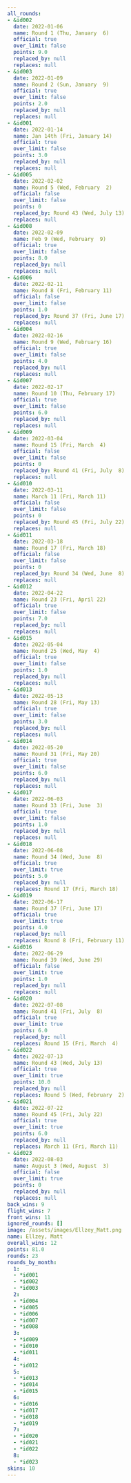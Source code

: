 ```yaml
---
all_rounds:
- &id002
  date: 2022-01-06
  name: Round 1 (Thu, January  6)
  official: true
  over_limit: false
  points: 9.0
  replaced_by: null
  replaces: null
- &id003
  date: 2022-01-09
  name: Round 2 (Sun, January  9)
  official: true
  over_limit: false
  points: 2.0
  replaced_by: null
  replaces: null
- &id001
  date: 2022-01-14
  name: Jan 14th (Fri, January 14)
  official: true
  over_limit: false
  points: 3.0
  replaced_by: null
  replaces: null
- &id005
  date: 2022-02-02
  name: Round 5 (Wed, February  2)
  official: false
  over_limit: false
  points: 0
  replaced_by: Round 43 (Wed, July 13)
  replaces: null
- &id008
  date: 2022-02-09
  name: Feb 9 (Wed, February  9)
  official: true
  over_limit: false
  points: 8.0
  replaced_by: null
  replaces: null
- &id006
  date: 2022-02-11
  name: Round 8 (Fri, February 11)
  official: false
  over_limit: false
  points: 1.0
  replaced_by: Round 37 (Fri, June 17)
  replaces: null
- &id004
  date: 2022-02-16
  name: Round 9 (Wed, February 16)
  official: true
  over_limit: false
  points: 4.0
  replaced_by: null
  replaces: null
- &id007
  date: 2022-02-17
  name: Round 10 (Thu, February 17)
  official: true
  over_limit: false
  points: 6.0
  replaced_by: null
  replaces: null
- &id009
  date: 2022-03-04
  name: Round 15 (Fri, March  4)
  official: false
  over_limit: false
  points: 0
  replaced_by: Round 41 (Fri, July  8)
  replaces: null
- &id010
  date: 2022-03-11
  name: March 11 (Fri, March 11)
  official: false
  over_limit: false
  points: 0
  replaced_by: Round 45 (Fri, July 22)
  replaces: null
- &id011
  date: 2022-03-18
  name: Round 17 (Fri, March 18)
  official: false
  over_limit: false
  points: 0
  replaced_by: Round 34 (Wed, June  8)
  replaces: null
- &id012
  date: 2022-04-22
  name: Round 23 (Fri, April 22)
  official: true
  over_limit: false
  points: 7.0
  replaced_by: null
  replaces: null
- &id015
  date: 2022-05-04
  name: Round 25 (Wed, May  4)
  official: true
  over_limit: false
  points: 1.0
  replaced_by: null
  replaces: null
- &id013
  date: 2022-05-13
  name: Round 28 (Fri, May 13)
  official: true
  over_limit: false
  points: 3.0
  replaced_by: null
  replaces: null
- &id014
  date: 2022-05-20
  name: Round 31 (Fri, May 20)
  official: true
  over_limit: false
  points: 6.0
  replaced_by: null
  replaces: null
- &id017
  date: 2022-06-03
  name: Round 33 (Fri, June  3)
  official: true
  over_limit: false
  points: 1.0
  replaced_by: null
  replaces: null
- &id018
  date: 2022-06-08
  name: Round 34 (Wed, June  8)
  official: true
  over_limit: true
  points: 5.0
  replaced_by: null
  replaces: Round 17 (Fri, March 18)
- &id019
  date: 2022-06-17
  name: Round 37 (Fri, June 17)
  official: true
  over_limit: true
  points: 4.0
  replaced_by: null
  replaces: Round 8 (Fri, February 11)
- &id016
  date: 2022-06-29
  name: Round 39 (Wed, June 29)
  official: false
  over_limit: true
  points: 1.0
  replaced_by: null
  replaces: null
- &id020
  date: 2022-07-08
  name: Round 41 (Fri, July  8)
  official: true
  over_limit: true
  points: 6.0
  replaced_by: null
  replaces: Round 15 (Fri, March  4)
- &id022
  date: 2022-07-13
  name: Round 43 (Wed, July 13)
  official: true
  over_limit: true
  points: 10.0
  replaced_by: null
  replaces: Round 5 (Wed, February  2)
- &id021
  date: 2022-07-22
  name: Round 45 (Fri, July 22)
  official: true
  over_limit: true
  points: 6.0
  replaced_by: null
  replaces: March 11 (Fri, March 11)
- &id023
  date: 2022-08-03
  name: August 3 (Wed, August  3)
  official: false
  over_limit: true
  points: 0
  replaced_by: null
  replaces: null
back_wins: 9
flight_wins: 7
front_wins: 11
ignored_rounds: []
image: /assets/images/Ellzey_Matt.png
name: Ellzey, Matt
overall_wins: 12
points: 81.0
rounds: 23
rounds_by_month:
  1:
  - *id001
  - *id002
  - *id003
  2:
  - *id004
  - *id005
  - *id006
  - *id007
  - *id008
  3:
  - *id009
  - *id010
  - *id011
  4:
  - *id012
  5:
  - *id013
  - *id014
  - *id015
  6:
  - *id016
  - *id017
  - *id018
  - *id019
  7:
  - *id020
  - *id021
  - *id022
  8:
  - *id023
skins: 10
---
```

